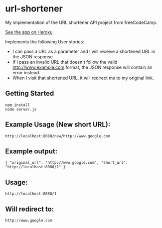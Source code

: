 # url-shortener
My implementation of the URL shortener API project from freeCodeCamp.

[See the app on Heroku]()

Implements the following User stories:
* I can pass a URL as a parameter and I will receive a shortened URL in the JSON response.
* If I pass an invalid URL that doesn't follow the valid http://www.example.com format, the JSON response will contain an error instead.
* When I visit that shortened URL, it will redirect me to my original link.

## Getting Started
```
npm install
node server.js
```

## Example Usage (New short URL):
`http://localhost:8080/new/http://www.google.com`

## Example output:
`{ "original_url": "http://www.google.com", "short_url": "http://localhost:8080/1" }`

## Usage:
`http://localhost:8080/1`

## Will redirect to:
`http://www.google.com`
